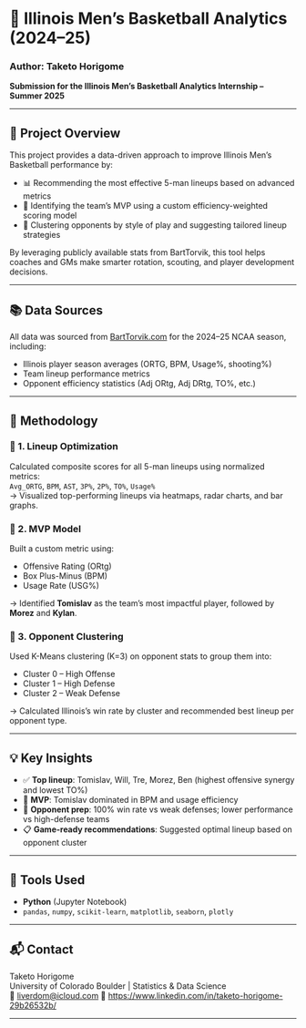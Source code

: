 # 🏀 Illinois Men’s Basketball Analytics (2024–25)

### Author: Taketo Horigome  
**Submission for the Illinois Men’s Basketball Analytics Internship – Summer 2025**

---

## 📌 Project Overview

This project provides a data-driven approach to improve Illinois Men’s Basketball performance by:

- 📊 Recommending the most effective 5-man lineups based on advanced metrics
- 👑 Identifying the team’s MVP using a custom efficiency-weighted scoring model
- 🧠 Clustering opponents by style of play and suggesting tailored lineup strategies

By leveraging publicly available stats from BartTorvik, this tool helps coaches and GMs make smarter rotation, scouting, and player development decisions.

---

## 📚 Data Sources

All data was sourced from [BartTorvik.com](https://barttorvik.com/) for the 2024–25 NCAA season, including:

- Illinois player season averages (ORTG, BPM, Usage%, shooting%)
- Team lineup performance metrics
- Opponent efficiency statistics (Adj ORtg, Adj DRtg, TO%, etc.)

---

## 🧠 Methodology

### 🔹 1. Lineup Optimization
Calculated composite scores for all 5-man lineups using normalized metrics:  
`Avg_ORTG`, `BPM`, `AST`, `3P%`, `2P%`, `TO%`, `Usage%`  
→ Visualized top-performing lineups via heatmaps, radar charts, and bar graphs.

### 🔹 2. MVP Model
Built a custom metric using:
- Offensive Rating (ORtg)
- Box Plus-Minus (BPM)
- Usage Rate (USG%)

→ Identified **Tomislav** as the team’s most impactful player, followed by **Morez** and **Kylan**.

### 🔹 3. Opponent Clustering
Used K-Means clustering (K=3) on opponent stats to group them into:
- Cluster 0 – High Offense
- Cluster 1 – High Defense
- Cluster 2 – Weak Defense

→ Calculated Illinois’s win rate by cluster and recommended best lineup per opponent type.

---

## 💡 Key Insights

- ✅ **Top lineup**: Tomislav, Will, Tre, Morez, Ben (highest offensive synergy and lowest TO%)
- 👑 **MVP**: Tomislav dominated in BPM and usage efficiency
- 🎯 **Opponent prep**: 100% win rate vs weak defenses; lower performance vs high-defense teams
- 📋 **Game-ready recommendations**: Suggested optimal lineup based on opponent cluster

---

## 🔧 Tools Used

- **Python** (Jupyter Notebook)
- `pandas`, `numpy`, `scikit-learn`, `matplotlib`, `seaborn`, `plotly`


---

## 📬 Contact

Taketo Horigome  
University of Colorado Boulder | Statistics & Data Science  
📧 liverdom@icloud.com
📎 https://www.linkedin.com/in/taketo-horigome-29b26532b/

---
